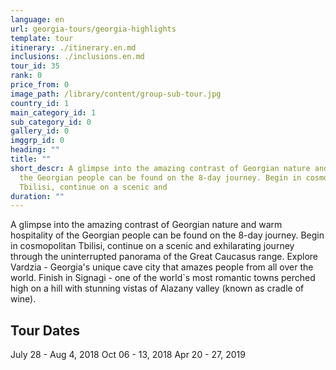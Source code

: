 ```yaml
---
language: en
url: georgia-tours/georgia-highlights
template: tour
itinerary: ./itinerary.en.md
inclusions: ./inclusions.en.md
tour_id: 35
rank: 0
price_from: 0
image_path: /library/content/group-sub-tour.jpg
country_id: 1
main_category_id: 1
sub_category_id: 0
gallery_id: 0
imggrp_id: 0
heading: ""
title: ""
short_descr: A glimpse into the amazing contrast of Georgian nature and warm hospitality of
  the Georgian people can be found on the 8-day journey. Begin in cosmopolitan
  Tbilisi, continue on a scenic and
duration: ""
---
```

A glimpse into the amazing contrast of Georgian nature and warm hospitality of the
Georgian people can be found on the 8\-day journey. Begin in cosmopolitan Tbilisi,
continue on a scenic and exhilarating journey through the uninterrupted panorama
of the Great Caucasus range. Explore Vardzia \- Georgia's unique cave city that
amazes people from all over the world. Finish in Signagi \- one of the world\`s
most romantic towns perched high on a hill with stunning vistas of Alazany valley
(known as cradle of wine).

Tour Dates 
-----------


July 28 \- Aug 4, 2018
Oct 06 \- 13, 2018
Apr 20 \- 27, 2019